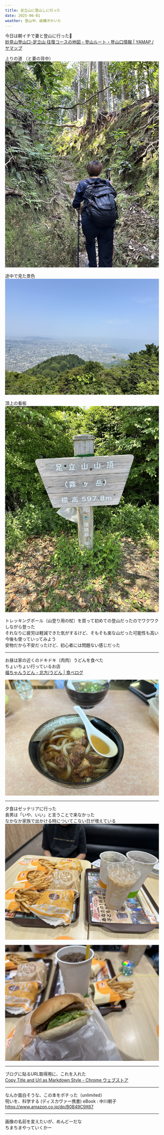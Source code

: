 ```yaml
---
title: 足立山に登山しに行った
date: 2025-06-01
weather: 登山中、結構汗かいた
---
```

今日は朝イチで妻と登山に行った🗻  
[妙見山登山口-足立山 往復コースの地図・登山ルート・登山口情報 | YAMAP / ヤマップ](https://yamap.com/model-courses/1167)

上りの道  （と妻の背中）  
![Image](../../assets/20250601090405.jpeg)

途中で見た景色  
![Image](../../assets/20250601090439.jpeg)

頂上の看板  
![Image](../../assets/20250601090455.jpeg)

トレッキングポール（山登り用の杖）を買って初めての登山だったのでワクワクしながら登った  
それなりに疲労は軽減できた気がするけど、そもそも楽な山だった可能性も高い  
今後も使っていってみよう  
安物だから不安だったけど、初心者には問題ない感じだった

---

お昼は家の近くのドキドキ（肉肉）うどんを食べた  
ちょいちょい行っているお店  
[福ちゃんうどん - 北方/うどん | 食べログ](https://tabelog.com/fukuoka/A4004/A400502/40031673/)

![Image](../../assets/20250601090328.jpeg)

---

夕食はゼッテリアに行った  
長男は「いや、いい」と言うことで来なかった  
なかなか家族で出かける時についてこない日が増えている  
![Image](../../assets/20250601090257.jpeg)

![Image](../../assets/20250601090226.jpeg)

---

ブログに貼るURL取得用に、これを入れた  
[Copy Title and Url as Markdown Style - Chrome ウェブストア](https://chromewebstore.google.com/detail/copy-title-and-url-as-mar/fpmbiocnfbjpajgeaicmnjnnokmkehil?hl=ja)

---

なんか面白そうな、この本をポチった（unlimited）  
呪いを、科学する (ディスカヴァー携書) eBook : 中川朝子  
https://www.amazon.co.jp/dp/B0B49C9X67

---

画像の名前を変えたいが、めんどーだな  
ちまちまやっていくかー
